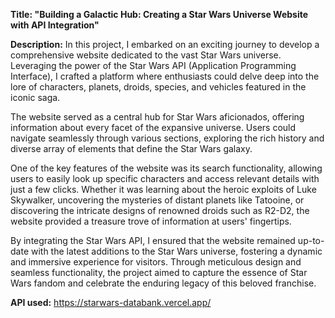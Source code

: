 **Title: "Building a Galactic Hub: Creating a Star Wars Universe Website with API Integration"**

**Description:** In this project, I embarked on an exciting journey to develop a comprehensive website dedicated to the vast Star Wars universe. Leveraging the power of the Star Wars API (Application Programming Interface), I crafted a platform where enthusiasts could delve deep into the lore of characters, planets, droids, species, and vehicles featured in the iconic saga.

The website served as a central hub for Star Wars aficionados, offering information about every facet of the expansive universe. Users could navigate seamlessly through various sections, exploring the rich history and diverse array of elements that define the Star Wars galaxy.

One of the key features of the website was its search functionality, allowing users to easily look up specific characters and access relevant details with just a few clicks. Whether it was learning about the heroic exploits of Luke Skywalker, uncovering the mysteries of distant planets like Tatooine, or discovering the intricate designs of renowned droids such as R2-D2, the website provided a treasure trove of information at users' fingertips.

By integrating the Star Wars API, I ensured that the website remained up-to-date with the latest additions to the Star Wars universe, fostering a dynamic and immersive experience for visitors. Through meticulous design and seamless functionality, the project aimed to capture the essence of Star Wars fandom and celebrate the enduring legacy of this beloved franchise.

**API used:** https://starwars-databank.vercel.app/
